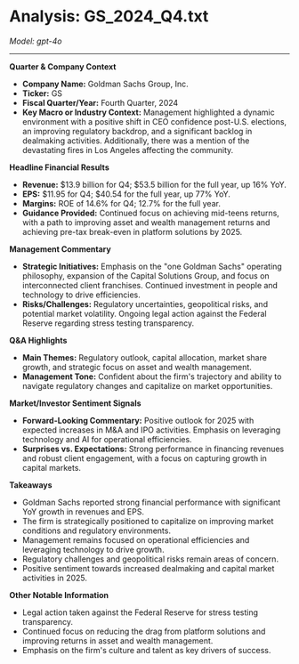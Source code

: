# Analysis: GS_2024_Q4.txt

*Model: gpt-4o*

---

**Quarter & Company Context**

- **Company Name:** Goldman Sachs Group, Inc.
- **Ticker:** GS
- **Fiscal Quarter/Year:** Fourth Quarter, 2024
- **Key Macro or Industry Context:** Management highlighted a dynamic environment with a positive shift in CEO confidence post-U.S. elections, an improving regulatory backdrop, and a significant backlog in dealmaking activities. Additionally, there was a mention of the devastating fires in Los Angeles affecting the community.

**Headline Financial Results**

- **Revenue:** $13.9 billion for Q4; $53.5 billion for the full year, up 16% YoY.
- **EPS:** $11.95 for Q4; $40.54 for the full year, up 77% YoY.
- **Margins:** ROE of 14.6% for Q4; 12.7% for the full year.
- **Guidance Provided:** Continued focus on achieving mid-teens returns, with a path to improving asset and wealth management returns and achieving pre-tax break-even in platform solutions by 2025.

**Management Commentary**

- **Strategic Initiatives:** Emphasis on the "one Goldman Sachs" operating philosophy, expansion of the Capital Solutions Group, and focus on interconnected client franchises. Continued investment in people and technology to drive efficiencies.
- **Risks/Challenges:** Regulatory uncertainties, geopolitical risks, and potential market volatility. Ongoing legal action against the Federal Reserve regarding stress testing transparency.

**Q&A Highlights**

- **Main Themes:** Regulatory outlook, capital allocation, market share growth, and strategic focus on asset and wealth management.
- **Management Tone:** Confident about the firm's trajectory and ability to navigate regulatory changes and capitalize on market opportunities.

**Market/Investor Sentiment Signals**

- **Forward-Looking Commentary:** Positive outlook for 2025 with expected increases in M&A and IPO activities. Emphasis on leveraging technology and AI for operational efficiencies.
- **Surprises vs. Expectations:** Strong performance in financing revenues and robust client engagement, with a focus on capturing growth in capital markets.

**Takeaways**

- Goldman Sachs reported strong financial performance with significant YoY growth in revenues and EPS.
- The firm is strategically positioned to capitalize on improving market conditions and regulatory environments.
- Management remains focused on operational efficiencies and leveraging technology to drive growth.
- Regulatory challenges and geopolitical risks remain areas of concern.
- Positive sentiment towards increased dealmaking and capital market activities in 2025.

**Other Notable Information**

- Legal action taken against the Federal Reserve for stress testing transparency.
- Continued focus on reducing the drag from platform solutions and improving returns in asset and wealth management.
- Emphasis on the firm's culture and talent as key drivers of success.
